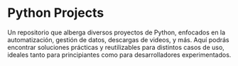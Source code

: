 # Python Projects
Un repositorio que alberga diversos proyectos de Python, enfocados en la automatización, gestión de datos, descargas de videos, y más. Aquí podrás encontrar soluciones prácticas y reutilizables para distintos casos de uso, ideales tanto para principiantes como para desarrolladores experimentados.
